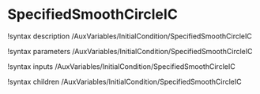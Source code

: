 <!-- MOOSE Documentation Stub: Remove this when content is added. -->

# SpecifiedSmoothCircleIC

!syntax description /AuxVariables/InitialCondition/SpecifiedSmoothCircleIC

!syntax parameters /AuxVariables/InitialCondition/SpecifiedSmoothCircleIC

!syntax inputs /AuxVariables/InitialCondition/SpecifiedSmoothCircleIC

!syntax children /AuxVariables/InitialCondition/SpecifiedSmoothCircleIC
